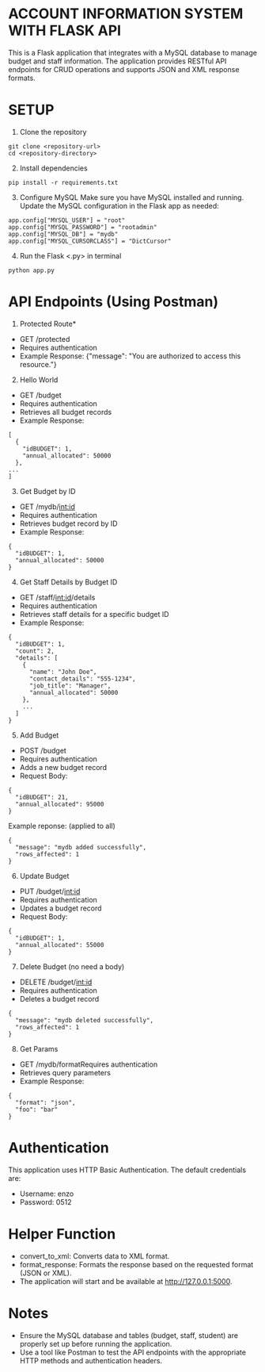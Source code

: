 # ACCOUNT INFORMATION SYSTEM WITH FLASK API 

This is a Flask application that integrates with a MySQL database to manage budget and staff information. The application provides RESTful API endpoints for CRUD operations and supports JSON and XML response formats.


# SETUP
1. Clone the repository
```
git clone <repository-url>
cd <repository-directory>
```

2. Install dependencies
```
pip install -r requirements.txt
```

3. Configure MySQL
Make sure you have MySQL installed and running. Update the MySQL configuration in the Flask app as needed:
```
app.config["MYSQL_USER"] = "root"
app.config["MYSQL_PASSWORD"] = "rootadmin"
app.config["MYSQL_DB"] = "mydb"
app.config["MYSQL_CURSORCLASS"] = "DictCursor"
```

4. Run the Flask <.py> in terminal
```
python app.py
```

# API Endpoints (Using Postman)
1. Protected Route*
* GET /protected
* Requires authentication
* Example Response: {"message": "You are authorized to access this resource."}

2. Hello World
* GET /budget
* Requires authentication
* Retrieves all budget records
* Example Response:
```
[
  {
    "idBUDGET": 1,
    "annual_allocated": 50000
  },
...
]
```

3. Get Budget by ID
* GET /mydb/<int:id>
* Requires authentication
* Retrieves budget record by ID
* Example Response:
```
{
  "idBUDGET": 1,
  "annual_allocated": 50000
}
```

4. Get Staff Details by Budget ID
* GET /staff/<int:id>/details
* Requires authentication
* Retrieves staff details for a specific budget ID
* Example Response:
```
{
  "idBUDGET": 1,
  "count": 2,
  "details": [
    {
      "name": "John Doe",
      "contact_details": "555-1234",
      "job_title": "Manager",
      "annual_allocated": 50000
    },
    ...
  ]
}
```

5. Add Budget
* POST /budget
* Requires authentication
* Adds a new budget record
* Request Body:
```
{
  "idBUDGET": 21,
  "annual_allocated": 95000
}

```
Example reponse: (applied to all)
```
{
  "message": "mydb added successfully",
  "rows_affected": 1
}

```

6. Update Budget
* PUT /budget/<int:id>
* Requires authentication
* Updates a budget record
* Request Body:
```
{
  "idBUDGET": 1,
  "annual_allocated": 55000
}
```

7. Delete Budget (no need a body)
* DELETE /budget/<int:id>
* Requires authentication
* Deletes a budget record
```
{
  "message": "mydb deleted successfully",
  "rows_affected": 1
}

```

8. Get Params
* GET /mydb/formatRequires authentication
* Retrieves query parameters
* Example Response:
```
{
  "format": "json",
  "foo": "bar"
}
```

# Authentication
This application uses HTTP Basic Authentication. The default credentials are:
* Username: enzo
* Password: 0512

# Helper Function
* convert_to_xml: Converts data to XML format.
* format_response: Formats the response based on the requested format (JSON or XML).
* The application will start and be available at http://127.0.0.1:5000.

# Notes
* Ensure the MySQL database and tables (budget, staff, student) are properly set up before running the application.
* Use a tool like Postman to test the API endpoints with the appropriate HTTP methods and authentication headers.
